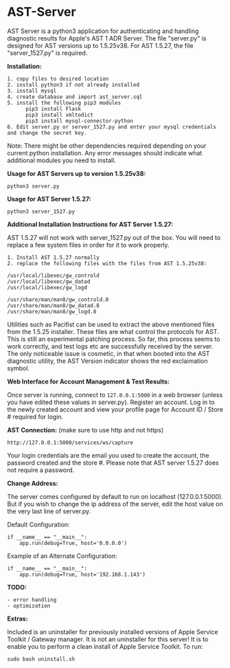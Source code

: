 # AST-Server
AST Server is a python3 application for authenticating and handling diagnostic results for Apple's AST 1 ADR Server. The file "server.py" is designed for AST versions up to 1.5.25v38. For AST 1.5.27, the file "server_1527.py" is required.

__Installation:__
```
1. copy files to desired location
2. install python3 if not already installed
3. install mysql
4. create database and import ast_server.sql
5. install the following pip3 modules
      pip3 install Flask
      pip3 install xmltodict
      pip3 install mysql-connector-python
6. Edit server.py or server_1527.py and enter your mysql credentials and change the secret key.
```
Note: There might be other dependencies required depending on your current python installation. Any error messages should indicate what additional modules you need to install.

__Usage for AST Servers up to version 1.5.25v38:__
```
python3 server.py
```

__Usage for AST Server 1.5.27:__
```
python3 server_1527.py
```

__Additional Installation Instructions for AST Server 1.5.27:__

AST 1.5.27 will not work with server_1527.py out of the box. You will need to replace a few system files in order for it to work properly.
```
1. Install AST 1.5.27 normally
2. replace the following files with the files from AST 1.5.25v38:

/usr/local/libexec/gw_controld
/usr/local/libexec/gw_datad
/usr/local/libexec/gw_logd

/usr/share/man/man8/gw_controld.8
/usr/share/man/man8/gw_datad.8
/usr/share/man/man8/gw_logd.8
```
Utilities such as Pacifist can be used to extract the above mentioned files from the 1.5.25 installer. These files are what control the protocols for AST. This is still an experimental patching process. So far, this process seems to work correctly, and test logs etc are successfully received by the server. The only noticeable issue is cosmetic, in that when booted into the AST diagnostic utility, the AST Version indicator shows the red exclaimation symbol.

__Web Interface for Account Management & Test Results:__

Once server is running, connect to ```127.0.0.1:5000``` in a web browser (unless you have edited these values in server.py). Register an account. Log in to the newly created account and view your profile page for Account ID / Store # required for login.

__AST Connection:__ (make sure to use http and not https)
```
http://127.0.0.1:5000/services/ws/capture
```
Your login credentials are the email you used to create the account, the password created and the store #. Please note that AST server 1.5.27 does not require a password.

__Change Address:__

The server comes configured by default to run on localhost (127.0.0.1:5000). But if you wish to change the ip address of the server, edit the host value on the very last line of server.py.


Default Configuration:
```
if __name__ == "__main__":
	app.run(debug=True, host='0.0.0.0')
```

Example of an Alternate Configuration:
```
if __name__ == "__main__":
	app.run(debug=True, host='192.168.1.143')
```

__TODO:__
```
- error handling
- optimization
```

__Extras:__

Included is an uninstaller for previously installed versions of Apple Service Toolkit / Gateway manager. It is not an uninstaller for this server! It is to enable you to perform a clean install of Apple Service Toolkit. To run:
```
sudo bash uninstall.sh
```
